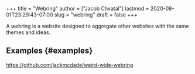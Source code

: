 +++
title = "Webring"
author = ["Jacob Chvatal"]
lastmod = 2020-08-01T23:29:43-07:00
slug = "webring"
draft = false
+++

A webring is a website designed to aggregate other websites with the same themes and ideas.


## Examples {#examples}

<https://github.com/jackmcdade/weird-wide-webring>

